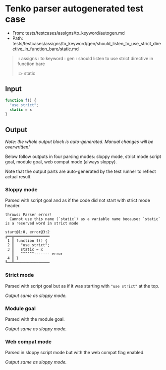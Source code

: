 # Tenko parser autogenerated test case

- From: tests/testcases/assigns/to_keyword/autogen.md
- Path: tests/testcases/assigns/to_keyword/gen/should_listen_to_use_strict_directive_in_function_bare/static.md

> :: assigns : to keyword : gen : should listen to use strict directive in function bare
>
> ::> static

## Input


`````js
function f() {
  "use strict";
  static = x
}
`````

## Output

_Note: the whole output block is auto-generated. Manual changes will be overwritten!_

Below follow outputs in four parsing modes: sloppy mode, strict mode script goal, module goal, web compat mode (always sloppy).

Note that the output parts are auto-generated by the test runner to reflect actual result.

### Sloppy mode

Parsed with script goal and as if the code did not start with strict mode header.

`````
throws: Parser error!
  Cannot use this name (`static`) as a variable name because: `static` is a reserved word in strict mode

start@1:0, error@3:2
╔══╦════════════════
 1 ║ function f() {
 2 ║   "use strict";
 3 ║   static = x
   ║   ^^^^^^------- error
 4 ║ }
╚══╩════════════════

`````

### Strict mode

Parsed with script goal but as if it was starting with `"use strict"` at the top.

_Output same as sloppy mode._

### Module goal

Parsed with the module goal.

_Output same as sloppy mode._

### Web compat mode

Parsed in sloppy script mode but with the web compat flag enabled.

_Output same as sloppy mode._
